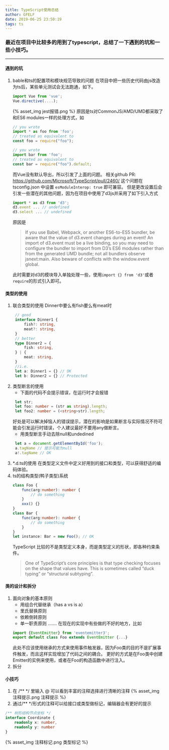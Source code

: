 ```yaml
---
title: TypeScript使用总结
author: GFELF
date: 2019-06-25 23:50:19
tags: ts 
---
```

### 最近在项目中比较多的用到了typescript，总结了一下遇到的坑和一些小技巧。

---
<!-- more -->
#### 遇到的坑
1. bable和ts的配置项和模块规范导致的问题
    在项目中把一些历史代码由js改造为ts后，某些单元测试会无法跑通，如下。
    ```javascript
    import Vue from 'vue';
    Vue.directive(....);
    ```
    {% asset_img jest报错.png %}
    原因是ts对CommonJS/AMD/UMD都采取了和ES6 modules一样的处理方式，如
    ```javascript
    // you wrote
    import * as foo from 'foo';
    // treated as equivalent to
    const foo = require("foo");

    // you wrote
    import bar from 'foo';
    // treated as equivalent to
    const bar = require("foo").default;
    ```
    而Vue没有默认导出，所以引发了上面的问题。
    相关github PR: <https://github.com/Microsoft/TypeScript/pull/2460/>
    这个问题在tsconfig.json 中设置 `esModuleInterop: true` 即可兼容。
    但是更改设置后会引发一些潜在的其他问题，因为在项目中使用了d3js并采用了如下引入方式
    ```javascript
    import * as d3 from 'd3';
    d3.event ... // undefined
    d3.select ... // undefined
    ```
    原因是
    > If you use Babel, Webpack, or another ES6-to-ES5 bundler, be aware that the value of d3.event changes during an event! An import of d3.event must be a live binding, so you may need to configure the bundler to import from D3’s ES6 modules rather than from the generated UMD bundle; not all bundlers observe jsnext:main. Also beware of conflicts with the window.event global.
    
    此时需要对d3的模块导入单独处理一些，使用`import {} from 'd3'`或者`require`的形式引入即可。

#### 类型的使用
1. 联合类型的使用
   Dinner中要么有fish要么有meat时
   ```typescript
    // good
    interface Dinner1 {
        fish?: string,
        meat?: string,
    }
    // better
    type Dinner2 = {
        fish: string,
    } | {
        meat: string,
    }
    //i.e.
    let a: Dinner1 = {} // OK
    let b: Dinner2 = {} // Protected
   ```
2. 类型断言的使用
   - 下面的代码不会提示错误，在运行时才会报错
   ```typescript
    let str;
    let foo: number = (str as string).length;
    let foo2: number = (<string>str).length;
   ```
   好处是可以解决掉恼人的错误提示，潜在的影响是如果断言与实际情况不符可能会引发运行时错误，个人建议最好不要用any做断言。
   - 用类型断言手动去除null和undedined
   ```typescript
    let a = document.getElementById('foo');
    a.tagName // 提示可能为null
    a!.tagName // OK
   ```
3. *.d.ts的使用
    在类型定义文件中定义好用到的接口和类型，可以获得舒适的编码体验。
4. ts的结构类型(鸭子类型)系统
    ```typescript
    class Foo {
        func(arg:number): number {
            // do something
        }
        xxx() {}
    }
    class Bar {
        func(arg:number): number { 
            // do something
        }
    }
    let instance: Bar = new Foo(); // OK
    ```
    TypeScript 比较的不是类型定义本身，而是类型定义的形状，即各种约束条件。
    >One of TypeScript’s core principles is that type checking focuses on the shape that values have. This is sometimes called “duck typing” or “structural subtyping”.

#### 类的设计和拆分
1. 面向对象的基本原则
    - 用组合代替继承（has a vs is a）
    - 里氏替换原则
    - 依赖倒转原则
    - 单一职责原则
    .......
    在现在的实现中有些做的不好的地方，比如
    ```typescript
    import {EventEmitter} from 'eventemitter3';
    export default class Foo extends EventEmitter {...}
    ```
    此处不应该使用继承的方式来使用事件触发器，因为Foo类的目的不是扩展事件触发，而且这样实现增加了代码之间的耦合。
    更好的方式是在Foo类中创建Emitter的实例来使用，或者在Foo的构造函数中进行注入。
2. 拆分

#### 小技巧
1. 在 /** */ 里输入 @ 可以看到丰富的注释选择进行清晰的注释
{% asset_img 注释提示.png 注释提示 %}
2. 通过/** */形式的注释可以给接口或类型做标记，编辑器会有更好的提示
```typescript
/** 树形结构节点坐标 */
interface Coordinate {
    readonly x: number,
    readonly y: number
}
```
{% asset_img 注释标记.png 类型标记 %}

